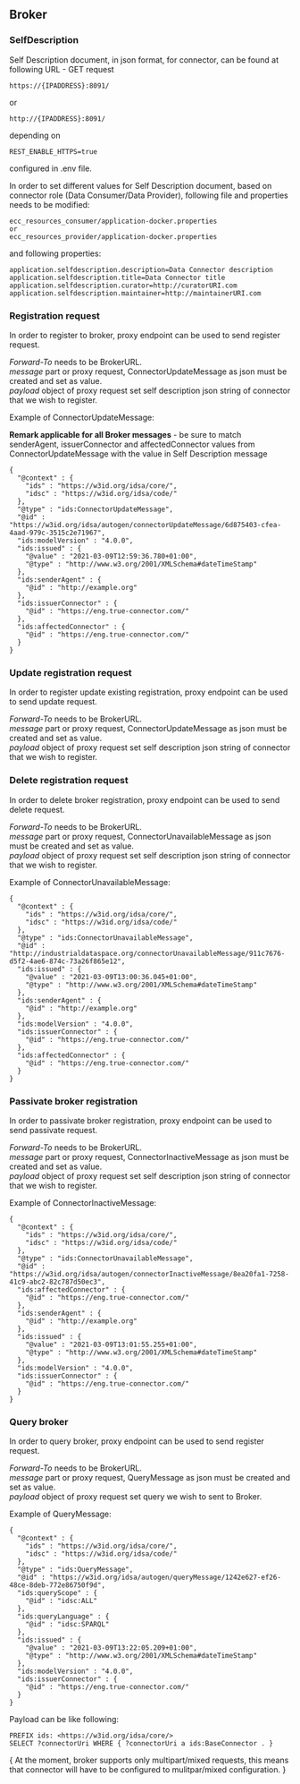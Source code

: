 ## Broker

### SelfDescription

Self Description document, in json format, for connector, can be found at following URL - GET request

```
https://{IPADDRESS}:8091/
```
or 

```
http://{IPADDRESS}:8091/
```
depending on 

```
REST_ENABLE_HTTPS=true
```
configured in .env file.

In order to set different values for Self Description document, based on connector role (Data Consumer/Data Provider), following file and properties needs to be modified:

```
ecc_resources_consumer/application-docker.properties
or 
ecc_resources_provider/application-docker.properties
```

and following properties:

```
application.selfdescription.description=Data Connector description
application.selfdescription.title=Data Connector title
application.selfdescription.curator=http://curatorURI.com
application.selfdescription.maintainer=http://maintainerURI.com
```

### Registration request
In order to register to broker, proxy endpoint can be used to send register request. 

<i>Forward-To</i> needs to be BrokerURL.</br>
<i>message</i> part or proxy request, ConnectorUpdateMessage as json must be created and set as value.</br>
<i>payload</i> object of proxy request set self description json string of connector that we wish to register.

Example of ConnectorUpdateMessage: 

**Remark applicable for all Broker messages** - be sure to match senderAgent, issuerConnector and affectedConnector values from ConnectorUpdateMessage with the value in Self Description message

```
{
  "@context" : {
    "ids" : "https://w3id.org/idsa/core/",
    "idsc" : "https://w3id.org/idsa/code/"
  },
  "@type" : "ids:ConnectorUpdateMessage",
  "@id" : "https://w3id.org/idsa/autogen/connectorUpdateMessage/6d875403-cfea-4aad-979c-3515c2e71967",
  "ids:modelVersion" : "4.0.0",
  "ids:issued" : {
    "@value" : "2021-03-09T12:59:36.780+01:00",
    "@type" : "http://www.w3.org/2001/XMLSchema#dateTimeStamp"
  },
  "ids:senderAgent" : {
    "@id" : "http://example.org"
  },
  "ids:issuerConnector" : {
    "@id" : "https://eng.true-connector.com/"
  },
  "ids:affectedConnector" : {
    "@id" : "https://eng.true-connector.com/"
  }
}

```

### Update registration request
In order to register update existing registration, proxy endpoint can be used to send update request.</br>

<i>Forward-To</i> needs to be BrokerURL.</br>
<i>message</i> part or proxy request, ConnectorUpdateMessage as json must be created and set as value.</br>
<i>payload</i> object of proxy request set self description json string of connector that we wish to register.

			
### Delete registration request
In order to delete broker registration, proxy endpoint can be used to send delete request. 

<i>Forward-To</i> needs to be BrokerURL.</br>
<i>message</i> part or proxy request, ConnectorUnavailableMessage as json must be created and set as value.</br>
<i>payload</i> object of proxy request set self description json string of connector that we wish to register.

Example of ConnectorUnavailableMessage:

```
{
  "@context" : {
    "ids" : "https://w3id.org/idsa/core/",
    "idsc" : "https://w3id.org/idsa/code/"
  },
  "@type" : "ids:ConnectorUnavailableMessage",
  "@id" : "http://industrialdataspace.org/connectorUnavailableMessage/911c7676-d5f2-4ae6-874c-73a26f865e12",
  "ids:issued" : {
    "@value" : "2021-03-09T13:00:36.045+01:00",
    "@type" : "http://www.w3.org/2001/XMLSchema#dateTimeStamp"
  },
  "ids:senderAgent" : {
    "@id" : "http://example.org"
  },
  "ids:modelVersion" : "4.0.0",
  "ids:issuerConnector" : {
    "@id" : "https://eng.true-connector.com/"
  },
  "ids:affectedConnector" : {
    "@id" : "https://eng.true-connector.com/"
  }
}
```
			
### Passivate broker registration
In order to passivate broker registration, proxy endpoint can be used to send passivate request. 

<i>Forward-To</i> needs to be BrokerURL.</br>
<i>message</i> part or proxy request, ConnectorInactiveMessage as json must be created and set as value.</br>
<i>payload</i> object of proxy request set self description json string of connector that we wish to register.

Example of ConnectorInactiveMessage:

```
{
  "@context" : {
    "ids" : "https://w3id.org/idsa/core/",
    "idsc" : "https://w3id.org/idsa/code/"
  },
  "@type" : "ids:ConnectorUnavailableMessage",
  "@id" : "https://w3id.org/idsa/autogen/connectorInactiveMessage/8ea20fa1-7258-41c9-abc2-82c787d50ec3",
  "ids:affectedConnector" : {
    "@id" : "https://eng.true-connector.com/"
  },
  "ids:senderAgent" : {
    "@id" : "http://example.org"
  },
  "ids:issued" : {
    "@value" : "2021-03-09T13:01:55.255+01:00",
    "@type" : "http://www.w3.org/2001/XMLSchema#dateTimeStamp"
  },
  "ids:modelVersion" : "4.0.0",
  "ids:issuerConnector" : {
    "@id" : "https://eng.true-connector.com/"
  }
}
```
			
### Query broker
In order to query broker, proxy endpoint can be used to send register request. 

<i>Forward-To</i> needs to be BrokerURL.</br>
<i>message</i> part or proxy request, QueryMessage as json must be created and set as value.</br>
<i>payload</i> object of proxy request set query we wish to sent to Broker.

Example of QueryMessage:

```
{
  "@context" : {
    "ids" : "https://w3id.org/idsa/core/",
    "idsc" : "https://w3id.org/idsa/code/"
  },
  "@type" : "ids:QueryMessage",
  "@id" : "https://w3id.org/idsa/autogen/queryMessage/1242e627-ef26-48ce-8deb-772e86750f9d",
  "ids:queryScope" : {
    "@id" : "idsc:ALL"
  },
  "ids:queryLanguage" : {
    "@id" : "idsc:SPARQL"
  },
  "ids:issued" : {
    "@value" : "2021-03-09T13:22:05.209+01:00",
    "@type" : "http://www.w3.org/2001/XMLSchema#dateTimeStamp"
  },
  "ids:modelVersion" : "4.0.0",
  "ids:issuerConnector" : {
    "@id" : "https://eng.true-connector.com/"
  }
}
```

Payload can be like following:

```
PREFIX ids: <https://w3id.org/idsa/core/>
SELECT ?connectorUri WHERE { ?connectorUri a ids:BaseConnector . }
```

{ At the moment, broker supports only multipart/mixed requests, this means that connector will have to be configured to mulitpar/mixed configuration. }